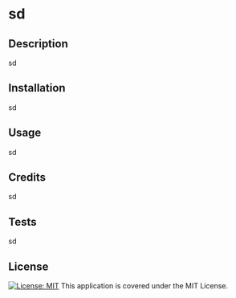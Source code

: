 # sd

  ## Description
  sd
  
  ## Installation
  sd
  
  
  ## Usage
  sd
  
  ## Credits
  sd
  
  ## Tests
  sd
  
  ## License
  [![License: MIT](https://img.shields.io/badge/License-MIT-yellow.svg)](https://opensource.org/licenses/MIT)            This application is covered under the MIT License.
  
